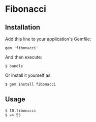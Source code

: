 Fibonacci
=========

## Installation

Add this line to your application's Gemfile:

    gem 'fibonacci'

And then execute:

    $ bundle

Or install it yourself as:

    $ gem install fibonacci

## Usage

    $ 10.fibonacci
    $ => 55
